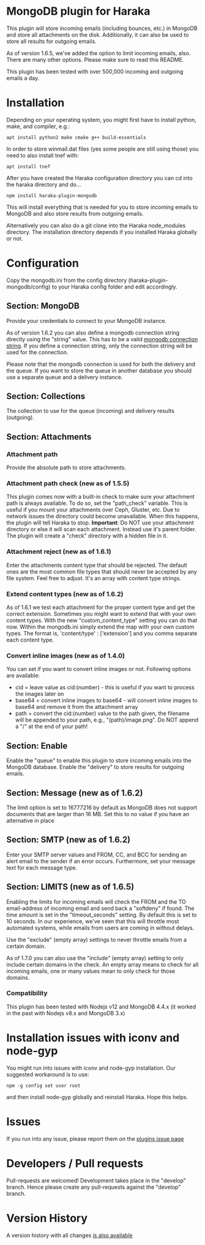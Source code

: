 # MongoDB plugin for Haraka

This plugin will store incoming emails (including bounces, etc.) in MongoDB and store all attachments on the disk. Additionally, it can also be used to store all results for outgoing emails.

As of version 1.6.5, we've added the option to limit incoming emails, also. There are many other options. Please make sure to read this README.

This plugin has been tested with over 500,000 incoming and outgoing emails a day.

# Installation

Depending on your operating system, you might first have to install python, make, and compiler, e.g.:

```
apt install python2 make cmake g++ build-essentials
```

In order to store winmail.dat files (yes some people are still using those) you need to also install tnef with:

```
apt install tnef
```

After you have created the Haraka configuration directory you can cd into the haraka directory and do...

```
npm install haraka-plugin-mongodb
```

This will install everything that is needed for you to store incoming emails to MongoDB and also store results from outgoing emails.

Alternatively you can also do a git clone into the Haraka node_modules directory. The installation directory depends if you installed Haraka globally or not.

# Configuration

Copy the mongodb.ini from the config directory (haraka-plugin-mongodb/config) to your Haraka config folder and edit accordingly.

## Section: MongoDB

Provide your credentials to connect to your MongoDB instance.

As of version 1.6.2 you can also define a mongodb connection string directly using the "string" value. This has to be a valid [mongodb connection string](https://docs.mongodb.com/manual/reference/connection-string). If you define a connection string, only the connection string will be used for the connection. 

Please note that the mongodb connection is used for both the delivery and the queue. If you want to store the queue in another database you should use a separate queue and a delivery instance. 

## Section: Collections

The collection to use for the queue (incoming) and delivery results (outgoing).

## Section: Attachments

### Attachment path
Provide the absolute path to store attachments.

### Attachment path check (new as of 1.5.5)
This plugin comes now with a built-in check to make sure your attachment path is always available. To do so, set the "path_check" variable. This is useful if you mount your attachments over Ceph, Gluster, etc. Due to network issues the directory could become unavailable. When this happens, the plugin will tell Haraka to stop.
**Important**: Do NOT use your attachment directory or else it will scan each attachment. Instead use it's parent folder. The plugin will create a "check" directory with a hidden file in it.

### Attachment reject (new as of 1.6.1)
Enter the attachments content type that should be rejected. The default ones are the most common file types that should never be accepted by any file system. Feel free to adjust. It's an array with content type strings.

### Extend content types (new as of 1.6.2)
As of 1.6.1 we test each attachment for the proper content type and get the correct extension. Sometimes you might want to extend that with your own content types. With the new "custom_content_type" setting you can do that now. Within the mongodb.ini simply extend the map with your own custom types. The format is, 'content/type' : ['extension'] and you comma separate each content type.

### Convert inline images (new as of 1.4.0)
You can set if you want to convert inline images or not. Following options are available:
- cid = leave value as cid:(number) - this is useful if you want to process the images later on
- base64 = convert inline images to base64 - will convert inline images to base64 and remove it from the attachment array
- path = convert the cid:(number) value to the path given, the filename will be appended to your path, e.g., "(path)/image.png". Do NOT append a "/" at the end of your path!

## Section: Enable

Enable the "queue" to enable this plugin to store incoming emails into the MongoDB database. Enable the "delivery" to store results for outgoing emails.

## Section: Message (new as of 1.6.2)

The limit option is set to 16777216 by default as MongoDB does not support documents that are larger than 16 MB. Set this to no value if you have an alternative in place

## Section: SMTP (new as of 1.6.2)

Enter your SMTP server values and FROM, CC, and BCC for sending an alert email to the sender if an error occurs. Furthermore, set your message text for each message type.

## Section: LIMITS (new as of 1.6.5)

Enabling the limits for incoming emails will check the FROM and the TO email-address of incoming email and send back a "softdeny" if found. The time amount is set in the "timeout_seconds" setting. By default this is set to 10 seconds. In our experience, we've seen that this will throttle most automated systems, while emails from users are coming in without delays.

Use the "exclude" (empty array) settings to never throttle emails from a certain domain.

As of 1.7.0 you can also use the "include" (empty array) setting to only include certain domains in the check. An empty array means to check for all incoming emails, one or many values mean to only check for those domains.

### Compatibility

This plugin has been tested with Nodejs v12 and MongoDB 4.4.x (it worked in the past with Nodejs v8.x and MongoDB 3.x)

# Installation issues with iconv and node-gyp

You might run into issues with iconv and node-gyp installation. Our suggested workaround is to use:

```
npm -g config set user root
```

and then install node-gyp globally and reinstall Haraka. Hope this helps.

# Issues

If you run into any issue, please report them on the [plugins issue page](https://github.com/Helpmonks/haraka-plugin-mongodb/issues)

# Developers / Pull requests

Pull-requests are welcomed! Development takes place in the "develop" branch. Hence please create any pull-requests against the "develop" branch.

# Version History

A version history with all changes [is also available](https://github.com/Helpmonks/haraka-plugin-mongodb/blob/master/Changes.md)

